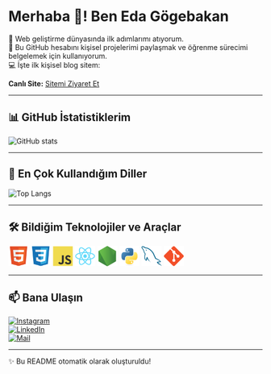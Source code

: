 # Merhaba 👋! Ben Eda Gögebakan

🌸 Web geliştirme dünyasında ilk adımlarımı atıyorum.  
📌 Bu GitHub hesabını kişisel projelerimi paylaşmak ve öğrenme sürecimi belgelemek için kullanıyorum.  
💻 İşte ilk kişisel blog sitem:  

**Canlı Site:** [Sitemi Ziyaret Et](https://kisisel-blog-two.vercel.app/)

---

## 📊 GitHub İstatistiklerim

![GitHub stats](https://github-readme-stats.vercel.app/api?username=esra03-1&show_icons=true&theme=radical)

---

## 🚀 En Çok Kullandığım Diller

![Top Langs](https://github-readme-stats.vercel.app/api/top-langs/?username=esra03-1&layout=compact&theme=radical)

---

## 🛠️ Bildiğim Teknolojiler ve Araçlar

<p align="left">
  <img src="https://raw.githubusercontent.com/devicons/devicon/master/icons/html5/html5-original.svg" alt="html5" width="40" height="40"/>
  <img src="https://raw.githubusercontent.com/devicons/devicon/master/icons/css3/css3-original.svg" alt="css3" width="40" height="40"/>
  <img src="https://raw.githubusercontent.com/devicons/devicon/master/icons/javascript/javascript-original.svg" alt="javascript" width="40" height="40"/>
  <img src="https://raw.githubusercontent.com/devicons/devicon/master/icons/react/react-original.svg" alt="react" width="40" height="40"/>
  <img src="https://raw.githubusercontent.com/devicons/devicon/master/icons/nodejs/nodejs-original.svg" alt="nodejs" width="40" height="40"/>
  <img src="https://raw.githubusercontent.com/devicons/devicon/master/icons/python/python-original.svg" alt="python" width="40" height="40"/>
  <img src="https://raw.githubusercontent.com/devicons/devicon/master/icons/mysql/mysql-original.svg" alt="mysql" width="40" height="40"/>
  <img src="https://raw.githubusercontent.com/devicons/devicon/master/icons/git/git-original.svg" alt="git" width="40" height="40"/>
</p>

---

## 📫 Bana Ulaşın

[![Instagram](https://img.shields.io/badge/Instagram-%23E4405F.svg?&style=for-the-badge&logo=instagram&logoColor=white)](https://instagram.com/)  
[![LinkedIn](https://img.shields.io/badge/LinkedIn-%230077B5.svg?&style=for-the-badge&logo=linkedin&logoColor=white)](https://linkedin.com/)  
[![Mail](https://img.shields.io/badge/Email-D14836?style=for-the-badge&logo=gmail&logoColor=white)](mailto:mail@example.com)

---
✨ Bu README otomatik olarak oluşturuldu!

